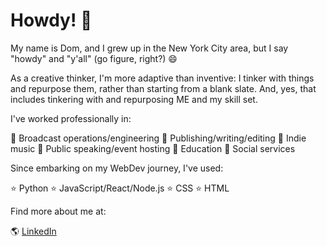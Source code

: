 # Howdy! 👋

My name is Dom, and I grew up in the New York City area, but I say "howdy" and "y'all" (go figure, right?) 😄

As a creative thinker, I'm more adaptive than inventive:  I tinker with things and repurpose them, rather than starting from a blank slate.  And, yes, that includes tinkering with and repurposing ME and my skill set.

I've worked professionally in:

💼 Broadcast operations/engineering
💼 Publishing/writing/editing
💼 Indie music
💼 Public speaking/event hosting
💼 Education
💼 Social services

Since embarking on my WebDev journey, I've used:

⭐️ Python
⭐️ JavaScript/React/Node.js
⭐️ CSS
⭐️ HTML

Find more about me at:

🌎 [LinkedIn](https://www.linkedin.com/in/domenicscarcella/)


